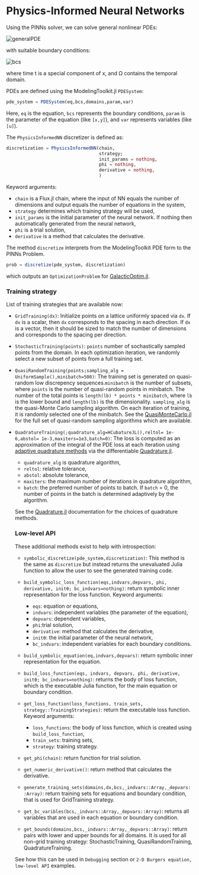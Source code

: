 # Physics-Informed Neural Networks

Using the PINNs solver, we can solve general nonlinear PDEs:

![generalPDE](https://user-images.githubusercontent.com/12683885/86625781-5648c800-bfce-11ea-9d99-fbcb5c37fe0c.png)

 with suitable boundary conditions:

 ![bcs](https://user-images.githubusercontent.com/12683885/86625874-8001ef00-bfce-11ea-9417-1a216c7d90aa.png)

where time t is a special component of x, and Ω contains the temporal domain.

PDEs are defined using the ModelingToolkit.jl `PDESystem`:

```julia
pde_system = PDESystem(eq,bcs,domains,param,var)
```

Here, `eq` is the equation, `bcs` represents the boundary conditions, `param` is
the parameter of the equation (like `[x,y]`), and `var` represents variables (like `[u]`).

The `PhysicsInformedNN` discretizer is defined as:

```julia
discretization = PhysicsInformedNN(chain,
                                   strategy;
                                   init_params = nothing,
                                   phi = nothing,
                                   derivative = nothing,
                                   )
```

Keyword arguments:

- `chain` is a Flux.jl chain, where the input of NN equals the number of dimensions and output equals the number of equations in the system,
- `strategy` determines which training strategy will be used,
- `init_params` is the initial parameter of the neural network. If nothing then automatically generated from the neural network,
- `phi` is a trial solution,
- `derivative` is a method that calculates the derivative.

The method `discretize` interprets from the ModelingToolkit PDE form to the PINNs Problem.

```julia
prob = discretize(pde_system, discretization)
```

which outputs an `OptimizationProblem` for [GalacticOptim.jl](https://galacticoptim.sciml.ai/dev/).


### Training strategy

List of training strategies that are available now:

 - `GridTraining(dx)`: Initialize points on a lattice uniformly spaced via `dx`. If
   `dx` is a scalar, then `dx` corresponds to the spacing in each direction. If `dx`
   is a vector, then it should be sized to match the number of dimensions and corresponds
   to the spacing per direction.
 - `StochasticTraining(points)`: `points` number of sochastically sampled points from the domain.
   In each optimization iteration, we randomly select a new subset of points from a full training set.
 - `QuasiRandomTraining(points;sampling_alg = UniformSample(),minibatch=500)`: The training set is generated on quasi-random low discrepency sequences.`minibatch` is the number of subsets, where `points` is the number of quasi-random points in minibatch.
  The number of the total points is `length(lb) * points * minibatch`,
  where `lb` is the lower bound and `length(lb)` is the dimensionality.
  `sampling_alg` is the quasi-Monte Carlo sampling algorithm.
  On each iteration of training, it is randomly selected one of the minibatch.
  See the [QuasiMonteCarlo.jl](https://github.com/SciML/QuasiMonteCarlo.jl) for the full set of quasi-random sampling algorithms which are available.
- `QuadratureTraining(;quadrature_alg=HCubatureJL(),reltol= 1e-6,abstol= 1e-3,maxiters=1e3,batch=0)`: The loss is computed as an approximation of the integral of the PDE loss
  at each iteration using [adaptive quadrature methods](https://en.wikipedia.org/wiki/Adaptive_quadrature)
  via the differentiable [Quadrature.jl](https://github.com/SciML/Quadrature.jl).
  - `quadrature_alg` is quadrature algorithm,
  - `reltol`: relative tolerance,
  - `abstol`: absolute tolerance,
  - `maxiters`: the maximum number of iterations in quadrature algorithm,
  - `batch`: the preferred number of points to batch. If `batch` = 0, the number of points in the batch is determined adaptively by the algorithm.

  See the [Quadrature.jl](https://github.com/SciML/Quadrature.jl) documentation for the choices of quadrature methods.


  ### Low-level API

  These additional methods exist to help with introspection:

  - `symbolic_discretize(pde_system,discretization)`: This method is the same as `discretize` but instead
    returns the unevaluated Julia function to allow the user to see the generated training code.

  - `build_symbolic_loss_function(eqs,indvars,depvars, phi, derivative, initθ; bc_indvars=nothing)`: return symbolic inner representation for the loss function.
      Keyword arguments:
      - `eqs`: equation or equations,
      - `indvars`: independent variables (the parameter of the equation),
      - `depvars`: dependent variables,
      - `phi`:trial solution,
      - `derivative`: method that calculates the derivative,
      - `initθ`: the initial parameter of the neural network,
      - `bc_indvars`: independent variables for each boundary conditions.

  - `build_symbolic_equation(eq,indvars,depvars)`: return symbolic inner representation for the equation.

  - `build_loss_function(eqs, indvars, depvars, phi, derivative, initθ; bc_indvars=nothing)`: returns the body of loss function, which is the executable Julia function, for the main equation or boundary condition.

  - `get_loss_function(loss_functions, train_sets, strategy::TrainingStrategies)`: return the executable loss function.
     Keyword arguments:
      - `loss_functions`: the body of loss function, which is created using  `build_loss_function`,
      - `train_sets`: training sets,
      - `strategy`: training strategy.

  - `get_phi(chain)`: return function for trial solution.

  - `get_numeric_derivative()`: return method that calculates the derivative.

  - `generate_training_sets(domains,dx,bcs,_indvars::Array,_depvars::Array)`: return training sets for equations and boundary condition, that is used for GridTraining strategy.

  - `get_bc_varibles(bcs,_indvars::Array,_depvars::Array)`: returns all variables that are used in each equation or boundary condition.

  - `get_bounds(domains,bcs,_indvars::Array,_depvars::Array)`: return pairs with lower and upper bounds for all domains. It is used for all non-grid training strategy: StochasticTraining, QuasiRandomTraining, QuadratureTraining.

  See how this can be used in `Debugging` section or `2-D Burgers equation, low-level API`  examples.
